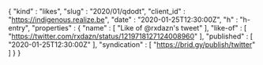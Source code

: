 {
  "kind" : "likes",
  "slug" : "2020/01/qdodt",
  "client_id" : "https://indigenous.realize.be",
  "date" : "2020-01-25T12:30:00Z",
  "h" : "h-entry",
  "properties" : {
    "name" : [ "Like of @rxdazn's tweet" ],
    "like-of" : [ "https://twitter.com/rxdazn/status/1219718127124008960" ],
    "published" : [ "2020-01-25T12:30:00Z" ],
    "syndication" : [ "https://brid.gy/publish/twitter" ]
  }
}

